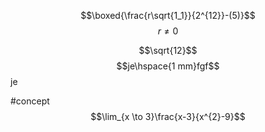 $$\boxed{\frac{r\sqrt{1_1}}{2^{12}}-(5)}$$
$$r\neq0$$


$$\sqrt{12}$$
$$je\hspace{1 mm}fgf$$
je 

#concept 
$$\lim_{x \to 3}\frac{x-3}{x^{2}-9}$$

